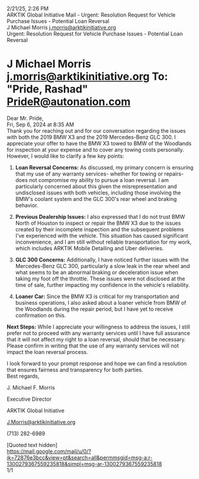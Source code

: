 2/21/25, 2:26 PM  
ARKTIK Global Initiative Mail - Urgent: Resolution Request for Vehicle Purchase Issues - Potential Loan Reversal  
J Michael Morris <j.morris@arktikinitiative.org>  
Urgent: Resolution Request for Vehicle Purchase Issues - Potential Loan Reversal  

# J Michael Morris <j.morris@arktikinitiative.org> To: "Pride, Rashad" <PrideR@autonation.com>

Dear Mr. Pride,  
Fri, Sep 6, 2024 at 8:35 AM  
Thank you for reaching out and for our conversation regarding the issues with both the 2019 BMW X3 and the 2019 Mercedes-Benz GLC 300. I appreciate your offer to have the BMW X3 towed to BMW of the Woodlands for inspection at your expense and to cover any towing costs personally.  
However, I would like to clarify a few key points:  
1. **Loan Reversal Concerns:** As discussed, my primary concern is ensuring that my use of any warranty services- whether for towing or repairs-does not compromise my ability to pursue a loan reversal. I am particularly concerned about this given the misrepresentation and undisclosed issues with both vehicles, including those involving the BMW's coolant system and the GLC 300's rear wheel and braking behavior.

2. **Previous Dealership Issues:** I also expressed that I do not trust BMW North of Houston to inspect or repair the BMW X3 due to the issues created by their incomplete inspection and the subsequent problems I've experienced with the vehicle. This situation has caused significant inconvenience, and I am still without reliable transportation for my work, which includes ARKTIK Mobile Detailing and Uber deliveries.

3. **GLC 300 Concerns:** Additionally, I have noticed further issues with the Mercedes-Benz GLC 300, particularly a slow leak in the rear wheel and what seems to be an abnormal braking or deceleration issue when taking my foot off the throttle. These issues were not disclosed at the time of sale, further impacting my confidence in the vehicle's reliability.

4. **Loaner Car:** Since the BMW X3 is critical for my transportation and business operations, I also asked about a loaner vehicle from BMW of the Woodlands during the repair period, but I have yet to receive confirmation on this.

**Next Steps:** While I appreciate your willingness to address the issues, I still prefer not to proceed with any warranty services until I have full assurance that it will not affect my right to a loan reversal, should that be necessary. Please confirm in writing that the use of any warranty services will not impact the loan reversal process.

I look forward to your prompt response and hope we can find a resolution that ensures fairness and transparency for both parties.  
Best regards,

J. Michael F. Morris

Executive Director

ARKTIK Global Initiative

J.Morris@arktikinitiative.org

(713) 282-6989

\[Quoted text hidden\]  
https://mail.google.com/mail/u/0/?ik=72876e3bcc&view=pt&search=all&permmsgid=msg-a:r-1300279367559235818&simpl=msg-ar-1300279367559235818  
1/1
